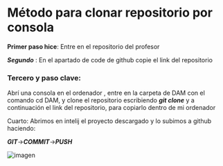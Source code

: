 # Método para clonar repositorio por consola

__Primer paso hice__: Entre en el repositorio del profesor

***Segundo*** : En el apartado de code de github copie el link del repositorio

### Tercero y paso clave: 
Abrí una consola en el ordenador , entre en la carpeta de DAM con el comando cd DAM, y clone el repositorio escribiendo ***git clone*** y a continuación el link del repositorio, para copiarlo dentro de mi ordenador  

Cuarto: Abrimos en intelij el proyecto descargado y lo subimos a github haciendo:

***GIT***->***COMMIT***->***PUSH***


![imagen](https://static.vecteezy.com/system/resources/previews/017/119/660/non_2x/github-logo-git-hub-icon-with-text-on-white-and-black-background-free-vector.jpg)